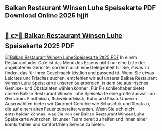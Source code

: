 ## Balkan Restaurant Winsen Luhe Speisekarte PDF Download Online 2025 hjjit

# <h2><a href="http://gca8ivl.nevu.top/?p=Balkan+Restaurant+Winsen+Luhe+Speisekarte">🔗 👉🔴 Balkan Restaurant Winsen Luhe Speisekarte 2025 PDF</a></h2>

[![Balkan Restaurant Winsen Luhe Speisekarte 2025 PDF](https://i.imgur.com/dBaPXMq.png)](http://gca8ivl.nevu.top/?p=Balkan+Restaurant+Winsen+Luhe+Speisekarte)
In einem Restaurant oder Café ist das Menü des Essens nicht nur eine Liste der angebotenen Gerichte, sondern auch eine Gelegenheit für Sie, etwas zu finden, das für Ihren Geschmack köstlich und passend ist. Wenn Sie etwas Leichtes und Frisches suchen, empfehlen wir auf unserer Balkan Restaurant Winsen Luhe Speisekarte unseren Salatbereich, in dem Sie aus frischen Gemüse- und Obstsalaten wählen können. Für Fleischliebhaber bietet unsere Balkan Restaurant Winsen Luhe Speisekarte eine große Auswahl an Gerichten: Rindfleisch, Schweinefleisch, Huhn und Fisch. Unseren Auserwählten bieten wir Gourmet-Gerichte wie Schaschlik und Steak an, die auf einem alten Feuer zubereitet werden. Wenn Sie sich nicht entscheiden können, was Sie von der Balkan Restaurant Winsen Luhe Speisekarte wünschen, ist unser Team bereit zu helfen und Ihnen einen komfortablen und komfortablen Service zu bieten.
